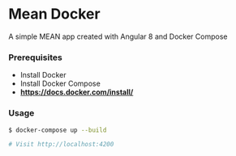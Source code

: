 # Mean Docker
A simple MEAN app created with Angular 8 and Docker Compose

### Prerequisites

* Install Docker
* Install Docker Compose
* **https://docs.docker.com/install/**

### Usage

```sh
$ docker-compose up --build

# Visit http://localhost:4200
```
